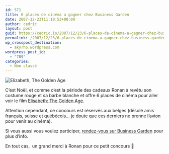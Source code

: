 ```yaml
---
id: 571
title: 6 places de cinéma a gagner chez Business Garden
date: 2007-12-23T11:19:53+00:00
author: cedric
layout: post
guid: https://cedric.io/2007/12/23/6-places-de-cinema-a-gagner-chez-business-garden.html
permalink: /2007/12/23/6-places-de-cinema-a-gagner-chez-business-garden/
wp_crosspost_destination:
  - akyrho.wordpress.com
wordpress_post_id:
  - "789"
categories:
  - Non classé
---
```

![Elizabeth, The Golden Age](/images/2007/12/the_golden_age0.jpg)

C’est Noël, et comme c’est la période des cadeaux Ronan à revêtu son costume rouge et sa barbe blanche et offre 6 places de cinéma pour aller voir le film [Elisabeth: The Golden Age](http://www.cinebel.be/fr/film/1000045-Elizabeth:-L%27Age-d%27or.htm).

Attention cependant, ce concours est réservés aux belges (désolé amis français, suisse et québécois… je doute que ces derniers ne prenne l’avion pour venir au cinéma).

Si vous aussi vous voulez participer, [rendez-vous sur Business Garden](http://www.business-garden.com/index.php/2007/12/23/cadeau_noel_6_places_cinema_a_gagner) pour plus d’info.

En tout cas,  un grand merci à Ronan pour ce petit concours 🙂